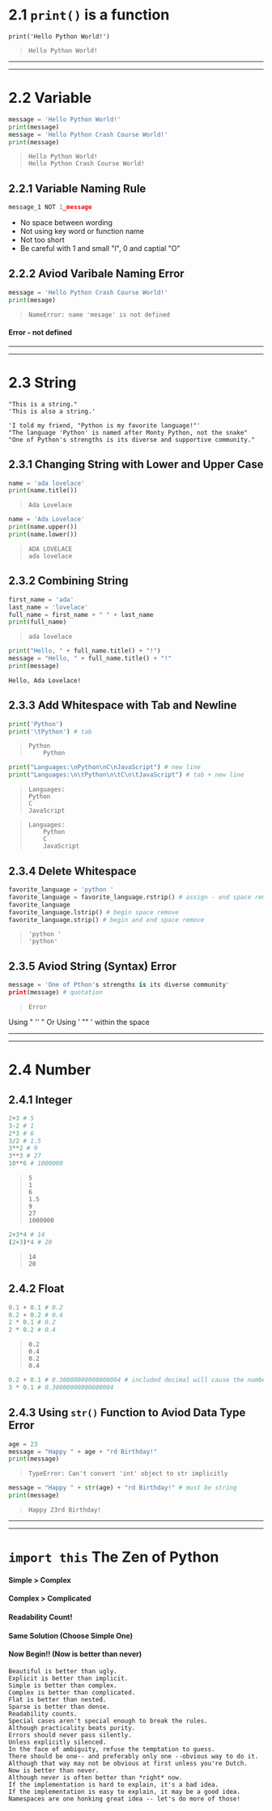 # 2.1 `print()` is a function
```print('Hello Python World!')```

>     Hello Python World!
***
***
# 2.2 Variable
```python
message = 'Hello Python World!'
print(message)
message = 'Hello Python Crash Course World!'
print(message)
```
>     Hello Python World!
>     Hello Python Crash Course World!

## 2.2.1 Variable Naming Rule
```python
message_1 NOT 1_message
```
* No space between wording
* Not using key word or function name 
* Not too short
* Be careful with 1 and small "l", 0 and  captial "O"

## 2.2.2 Aviod Varibale Naming Error
```python
message = 'Hello Python Crash Course World!'
print(mesage) 
```
>     NameError: name 'mesage' is not defined
#### Error - not defined
***
***
# 2.3 String
```
"This is a string."
'This is also a string.'
```

```
'I told my friend, "Python is my favorite language!"'
"The language 'Python' is named after Monty Python, not the snake"
"One of Python's strengths is its diverse and supportive community."
```

## 2.3.1 Changing String with Lower and Upper Case
```python
name = 'ada lovelace'
print(name.title())
```
>     Ada Lovelace
```python
name = 'Ada Lovelace'
print(name.upper())
print(name.lower())
```
>     ADA LOVELACE
>     ada lovelace
## 2.3.2 Combining String
```python
first_name = 'ada'
last_name = 'lovelace'
full_name = first_name + " " + last_name
print(full_name)
```
>     ada lovelace
```python
print("Hello, " + full_name.title() + "!")
message = "Hello, " + full_name.title() + "!"
print(message)
```
    Hello, Ada Lovelace!
## 2.3.3 Add Whitespace with Tab and Newline
```python
print('Python')
print('\tPython') # tab
```
>     Python
>         Python
```python
print("Languages:\nPython\nC\nJavaScript") # new line
print("Languages:\n\tPython\n\tC\n\tJavaScript") # tab + new line
```
>     Languages:
>     Python
>     C
>     JavaScript
    
>     Languages:
>         Python
>         C
>         JavaScript
## 2.3.4 Delete Whitespace
```python
favorite_language = 'python '
favorite_language = favorite_language.rstrip() # assign - end space remove
favorite_language
favorite_language.lstrip() # begin space remove
favorite_language.strip() # begin and end space remove
```
>     'python ' 
>     'python'
## 2.3.5 Aviod String (Syntax) Error
```python
message = 'One of Pthon's strengths is its diverse community'
print(message) # quotation
```
>     Error
Using "   ''   " 
Or
Using '   ""   ' within the space

***
***
# 2.4 Number
## 2.4.1 Integer
```python
2+3 # 5
3-2 # 1
2*3 # 6
3/2 # 1.5
3**2 # 9
3**3 # 27
10**6 # 1000000
```
>     5
>     1
>     6
>     1.5
>     9
>     27
>     1000000
```python
2+3*4 # 14
(2+3)*4 # 20
```
>     14
>     20

## 2.4.2 Float
```python
0.1 + 0.1 # 0.2
0.2 + 0.2 # 0.4 
2 * 0.1 # 0.2 
2 * 0.2 # 0.4
```
>     0.2
>     0.4
>     0.2
>     0.4
```python
0.2 + 0.1 # 0.30000000000000004 # included decimal will cause the number become float tpye
3 * 0.1 # 0.30000000000000004
```

## 2.4.3 Using `str()` Function to Aviod Data Type Error
```python
age = 23
message = "Happy " + age + "rd Birthday!"
print(message)
```
>     TypeError: Can't convert 'int' object to str implicitly
```python
message = "Happy " + str(age) + "rd Birthday!" # must be string
print(message)
```
>     Happy 23rd Birthday!
***
***
# `import this` The Zen of Python
#### Simple > Complex
#### Complex > Complicated
#### Readability Count!
#### Same Solution (Choose Simple One)
#### Now Begin!! (Now is better than never)
```
Beautiful is better than ugly.
Explicit is better than implicit.
Simple is better than complex.
Complex is better than complicated.
Flat is better than nested.
Sparse is better than dense.
Readability counts.
Special cases aren't special enough to break the rules.
Although practicality beats purity.
Errors should never pass silently.
Unless explicitly silenced.
In the face of ambiguity, refuse the temptation to guess.
There should be one-- and preferably only one --obvious way to do it.
Although that way may not be obvious at first unless you're Dutch.
Now is better than never.
Although never is often better than *right* now.
If the implementation is hard to explain, it's a bad idea.
If the implementation is easy to explain, it may be a good idea.
Namespaces are one honking great idea -- let's do more of those!
```
